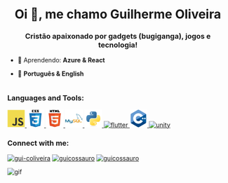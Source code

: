 <h1 align="center">Oi 👋, me chamo Guilherme Oliveira</h1>
<h3 align="center">Cristão apaixonado por gadgets (bugiganga), jogos e tecnologia!</h3>

- 🌱 Aprendendo: **Azure & React**

- 💬 **Português & English**

<div style="display: inline-block;">
    <h3 align="left">Languages and Tools:</h3>
    <p align="left"> 
        <a href="https://developer.mozilla.org/en-US/docs/Web/JavaScript" target="_blank" rel="noreferrer"> <img src="https://raw.githubusercontent.com/devicons/devicon/master/icons/javascript/javascript-original.svg" alt="javascript" width="40" height="40"/> </a> 
        <a href="https://www.w3schools.com/css/" target="_blank" rel="noreferrer"> <img src="https://raw.githubusercontent.com/devicons/devicon/master/icons/css3/css3-original-wordmark.svg" alt="css3" width="40" height="40"/> </a>
        <a href="https://www.w3.org/html/" target="_blank" rel="noreferrer"> <img src="https://raw.githubusercontent.com/devicons/devicon/master/icons/html5/html5-original-wordmark.svg" alt="html5" width="40" height="40"/> </a>
        <a href="https://www.mysql.com/" target="_blank" rel="noreferrer"> <img src="https://raw.githubusercontent.com/devicons/devicon/master/icons/mysql/mysql-original-wordmark.svg" alt="mysql" width="40" height="40"/> </a>
        <a href="https://www.python.org" target="_blank" rel="noreferrer"> <img src="https://raw.githubusercontent.com/devicons/devicon/master/icons/python/python-original.svg" alt="python" width="40" height="40"/> </a>
        <a href="https://flutter.dev" target="_blank" rel="noreferrer"> <img src="https://www.vectorlogo.zone/logos/flutterio/flutterio-icon.svg" alt="flutter" width="40" height="40"/> </a>
        <a href="https://www.w3schools.com/cpp/" target="_blank" rel="noreferrer"> <img src="https://raw.githubusercontent.com/devicons/devicon/master/icons/cplusplus/cplusplus-original.svg" alt="cplusplus" width="40" height="40"/> </a>
        <a href="https://unity.com/" target="_blank" rel="noreferrer"> <img src="https://www.vectorlogo.zone/logos/unity3d/unity3d-icon.svg" alt="unity" width="40" height="40"/> </a> 
    </p>

  <h3 align="left">Connect with me:</h3>
  <p align="left">
      <a href="https://linkedin.com/in/gui-coliveira" target="_blank"><img src="https://raw.githubusercontent.com/rahuldkjain/github-profile-readme-generator/master/src/images/icons/Social/linked-in-alt.svg" alt="gui-coliveira" height="30" width="40" /></a>
      <a href="https://instagram.com/guicossauro" target="_blank"><img src="https://raw.githubusercontent.com/rahuldkjain/github-profile-readme-generator/master/src/images/icons/Social/instagram.svg" alt="guicossauro" height="30" width="40" /></a>
      <a href="https://twitter.com/guicossauro" target="_blank"><img src="https://raw.githubusercontent.com/rahuldkjain/github-profile-readme-generator/master/src/images/icons/Social/twitter.svg" alt="guicossauro" height="30" width="40" /></a>
  </p>
  
  <img src="https://media.tenor.com/6TdEhZ0g3WQAAAAd/dog-doggo.gif" alt="gif" align="left" width="30%">
</div>
